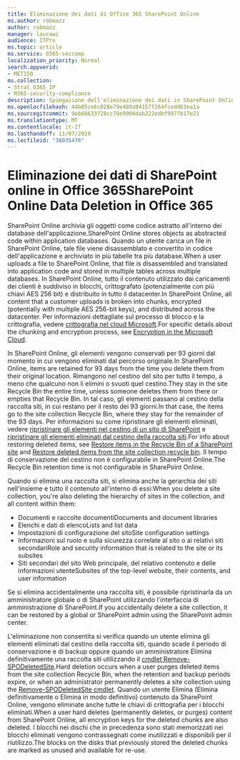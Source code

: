 ```yaml
---
title: Eliminazione dei dati di Office 365 SharePoint Online
ms.author: robmazz
author: robmazz
manager: laurawi
audience: ITPro
ms.topic: article
ms.service: O365-seccomp
localization_priority: Normal
search.appverid:
- MET150
ms.collection:
- Strat_O365_IP
- M365-security-compliance
description: Spiegazione dell'eliminazione dei dati in SharePoint Online.
ms.openlocfilehash: 44b05ce6c028e79e489a94157f264fcedd63ea1a
ms.sourcegitcommit: 9eb68633728cc78e9906dab222edbf9977b17e21
ms.translationtype: MT
ms.contentlocale: it-IT
ms.lasthandoff: 11/07/2019
ms.locfileid: "38035476"
---
```

# <a name="sharepoint-online-data-deletion-in-office-365"></a><span data-ttu-id="3f7ac-103">Eliminazione dei dati di SharePoint online in Office 365</span><span class="sxs-lookup"><span data-stu-id="3f7ac-103">SharePoint Online Data Deletion in Office 365</span></span>

<span data-ttu-id="3f7ac-104">SharePoint Online archivia gli oggetti come codice astratto all'interno dei database dell'applicazione.</span><span class="sxs-lookup"><span data-stu-id="3f7ac-104">SharePoint Online stores objects as abstracted code within application databases.</span></span> <span data-ttu-id="3f7ac-105">Quando un utente carica un file in SharePoint Online, tale file viene disassemblato e convertito in codice dell'applicazione e archiviato in più tabelle tra più database.</span><span class="sxs-lookup"><span data-stu-id="3f7ac-105">When a user uploads a file to SharePoint Online, that file is disassembled and translated into application code and stored in multiple tables across multiple databases.</span></span> <span data-ttu-id="3f7ac-106">In SharePoint Online, tutto il contenuto utilizzato dai caricamenti dei clienti è suddiviso in blocchi, crittografato (potenzialmente con più chiavi AES 256 bit) e distribuito in tutto il datacenter.</span><span class="sxs-lookup"><span data-stu-id="3f7ac-106">In SharePoint Online, all content that a customer uploads is broken into chunks, encrypted (potentially with multiple AES 256-bit keys), and distributed across the datacenter.</span></span> <span data-ttu-id="3f7ac-107">Per informazioni dettagliate sul processo di blocco e la crittografia, vedere [crittografia nel cloud Microsoft](https://docs.microsoft.com/microsoft-365/compliance/office-365-encryption-in-the-microsoft-cloud-overview).</span><span class="sxs-lookup"><span data-stu-id="3f7ac-107">For specific details about the chunking and encryption process, see [Encryption in the Microsoft Cloud](https://docs.microsoft.com/microsoft-365/compliance/office-365-encryption-in-the-microsoft-cloud-overview).</span></span> 

<span data-ttu-id="3f7ac-108">In SharePoint Online, gli elementi vengono conservati per 93 giorni dal momento in cui vengono eliminati dal percorso originale.</span><span class="sxs-lookup"><span data-stu-id="3f7ac-108">In SharePoint Online, items are retained for 93 days from the time you delete them from their original location.</span></span> <span data-ttu-id="3f7ac-109">Rimangono nel cestino del sito per tutto il tempo, a meno che qualcuno non li elimini o svuoti quel cestino.</span><span class="sxs-lookup"><span data-stu-id="3f7ac-109">They stay in the site Recycle Bin the entire time, unless someone deletes them from there or empties that Recycle Bin.</span></span> <span data-ttu-id="3f7ac-110">In tal caso, gli elementi passano al cestino della raccolta siti, in cui restano per il resto dei 93 giorni.</span><span class="sxs-lookup"><span data-stu-id="3f7ac-110">In that case, the items go to the site collection Recycle Bin, where they stay for the remainder of the 93 days.</span></span> <span data-ttu-id="3f7ac-111">Per informazioni su come ripristinare gli elementi eliminati, vedere [ripristinare gli elementi nel cestino di un sito di SharePoint](https://support.office.com/article/6df466b6-55f2-4898-8d6e-c0dff851a0be#ID0EAADAAA=Online
) e [ripristinare gli elementi eliminati dal cestino della raccolta siti](https://support.office.com/article/5fa924ee-16d7-487b-9a0a-021b9062d14b).</span><span class="sxs-lookup"><span data-stu-id="3f7ac-111">For info about restoring deleted items, see [Restore items in the Recycle Bin of a SharePoint site](https://support.office.com/article/6df466b6-55f2-4898-8d6e-c0dff851a0be#ID0EAADAAA=Online
) and [Restore deleted items from the site collection recycle bin](https://support.office.com/article/5fa924ee-16d7-487b-9a0a-021b9062d14b).</span></span> <span data-ttu-id="3f7ac-112">Il tempo di conservazione del cestino non è configurabile in SharePoint Online.</span><span class="sxs-lookup"><span data-stu-id="3f7ac-112">The Recycle Bin retention time is not configurable in SharePoint Online.</span></span>

<span data-ttu-id="3f7ac-113">Quando si elimina una raccolta siti, si elimina anche la gerarchia dei siti nell'insieme e tutto il contenuto all'interno di essi:</span><span class="sxs-lookup"><span data-stu-id="3f7ac-113">When you delete a site collection, you're also deleting the hierarchy of sites in the collection, and all content within them:</span></span>

- <span data-ttu-id="3f7ac-114">Documenti e raccolte documenti</span><span class="sxs-lookup"><span data-stu-id="3f7ac-114">Documents and document libraries</span></span>
- <span data-ttu-id="3f7ac-115">Elenchi e dati di elenco</span><span class="sxs-lookup"><span data-stu-id="3f7ac-115">Lists and list data</span></span>
- <span data-ttu-id="3f7ac-116">Impostazioni di configurazione del sito</span><span class="sxs-lookup"><span data-stu-id="3f7ac-116">Site configuration settings</span></span>
- <span data-ttu-id="3f7ac-117">Informazioni sul ruolo e sulla sicurezza correlate al sito o ai relativi siti secondari</span><span class="sxs-lookup"><span data-stu-id="3f7ac-117">Role and security information that is related to the site or its subsites</span></span>
- <span data-ttu-id="3f7ac-118">Siti secondari del sito Web principale, del relativo contenuto e delle informazioni utente</span><span class="sxs-lookup"><span data-stu-id="3f7ac-118">Subsites of the top-level website, their contents, and user information</span></span>

<span data-ttu-id="3f7ac-119">Se si elimina accidentalmente una raccolta siti, è possibile ripristinarla da un amministratore globale o di SharePoint utilizzando l'interfaccia di amministrazione di SharePoint.</span><span class="sxs-lookup"><span data-stu-id="3f7ac-119">If you accidentally delete a site collection, it can be restored by a global or SharePoint admin using the SharePoint admin center.</span></span> 

<span data-ttu-id="3f7ac-120">L'eliminazione non consentita si verifica quando un utente elimina gli elementi eliminati dal cestino della raccolta siti, quando scade il periodo di conservazione e di backup oppure quando un amministratore Elimina definitivamente una raccolta siti utilizzando il [cmdlet Remove-SPODeletedSite](/powershell/module/sharepoint-online/Remove-SPODeletedSite?view=sharepoint-ps).</span><span class="sxs-lookup"><span data-stu-id="3f7ac-120">Hard deletion occurs when a user purges deleted items from the site collection Recycle Bin, when the retention and backup periods expire, or when an administrator permanently deletes a site collection using the [Remove-SPODeletedSite cmdlet](/powershell/module/sharepoint-online/Remove-SPODeletedSite?view=sharepoint-ps).</span></span> <span data-ttu-id="3f7ac-121">Quando un utente Elimina (Elimina definitivamente o Elimina in modo definitivo) contenuto da SharePoint Online, vengono eliminate anche tutte le chiavi di crittografia per i blocchi eliminati.</span><span class="sxs-lookup"><span data-stu-id="3f7ac-121">When a user hard deletes (permanently deletes, or purges) content from SharePoint Online, all encryption keys for the deleted chunks are also deleted.</span></span> <span data-ttu-id="3f7ac-122">I blocchi nei dischi che in precedenza sono stati memorizzati nei blocchi eliminati vengono contrassegnati come inutilizzati e disponibili per il riutilizzo.</span><span class="sxs-lookup"><span data-stu-id="3f7ac-122">The blocks on the disks that previously stored the deleted chunks are marked as unused and available for re-use.</span></span>
